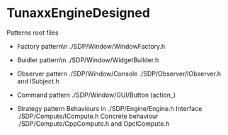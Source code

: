 # TunaxxEngineDesigned

Patterns root files

- Factory pattern\n
./SDP/Window/WindowFactory.h

- Buidler pattern\n
./SDP/Window/WidgetBuilder.h

- Observer pattern
./SDP/Window/Console
./SDP/Observer/IObserver.h and ISubject.h

- Command pattern
./SDP/Window/GUI/Button (action_)

- Strategy pattern
Behaviours in ./SDP/Engine/Engine.h
Interface ./SDP/Compute/ICompute.h
Concrete behaviour ./SDP/Compute/CppCompute.h and OpclCompute.h

